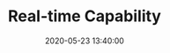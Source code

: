 ---
layout: inner 
position: left
title: 'Real-time Capability '
date: 2020-05-23 13:40:00
categories: development
tags: 
featured_image: 'img/posts/ARES_race_screen.png'
project_link: ''
button_icon: ''
button_text: ''
lead_text: " ARES is capable of providing real-time data feedback with alerts and configuration to their personal system. This will provide an effective way for the users to look for different data outputs while their vehicle is on the tracks, practicing or competing"
---